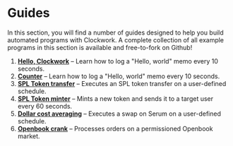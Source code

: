 # Guides

In this section, you will find a number of guides designed to help you build automated programs with Clockwork. A complete collection of all example programs in this section is available and free-to-fork on Github!

1. [**Hello, Clockwork**](broken-reference) – Learn how to log a "Hello, world" memo every 10 seconds.
2. [**Counter**](2-counter.md) – Learn how to log a "Hello, world" memo every 10 seconds.
3. [**SPL Token transfer**](https://github.com/clockwork-xyz/examples/tree/main/payments) – Executes an SPL token transfer on a user-defined schedule.
4. [**SPL Token minter**](https://github.com/clockwork-xyz/examples/tree/main/distributor) – Mints a new token and sends it to a target user every 60 seconds.
5. [**Dollar cost averaging**](https://github.com/clockwork-xyz/examples/tree/main/orca\_dca) – Executes a swap on Serum on a user-defined schedule.
6. [**Openbook crank**](https://github.com/clockwork-xyz/examples/tree/main/openbook\_crank) – Processes orders on a permissioned Openbook market.
